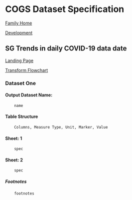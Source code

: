 # COGS Dataset Specification

[Family Home](https://gss-cogs.github.io/family-covid-19/datasets/specmenu.html)

[Development](https://gss-cogs.github.io/family-covid-19/datasets/index.html)

## SG Trends in daily COVID-19 data   date 

[Landing Page](https://www.gov.scot/publications/trends-in-number-of-people-in-hospital-with-confirmed-or-suspected-covid-19/)

[Transform Flowchart](https://gss-cogs.github.io/family-covid-19/datasets/specflowcharts.html?sg-trends-in-daily-covid-19-data-date/flowchart.ttl)

### Dataset One

#### Output Dataset Name:

		name

#### Table Structure

		Columns, Measure Type, Unit, Marker, Value

#### Sheet: 1

		spec

#### Sheet: 2

		spec

##### Footnotes

		footnotes

